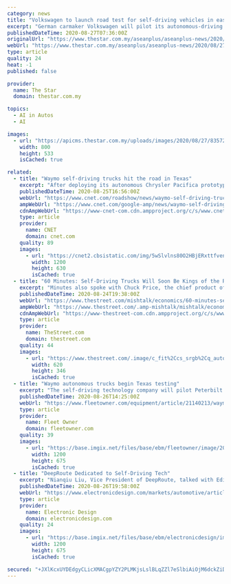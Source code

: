```yaml
---
category: news
title: "Volkswagen to launch road test for self-driving vehicles in east China"
excerpt: "German carmaker Volkswagen will pilot its autonomous-driving travel service in China as the first license plate for road tests was issued to the company on Wednesday (Aug 26)."
publishedDateTime: 2020-08-27T07:36:00Z
originalUrl: "https://www.thestar.com.my/aseanplus/aseanplus-news/2020/08/27/volkswagen-to-launch-road-test-for-self-driving-vehicles-in-east-china"
webUrl: "https://www.thestar.com.my/aseanplus/aseanplus-news/2020/08/27/volkswagen-to-launch-road-test-for-self-driving-vehicles-in-east-china"
type: article
quality: 24
heat: -1
published: false

provider:
  name: The Star
  domain: thestar.com.my

topics:
  - AI in Autos
  - AI

images:
  - url: "https://apicms.thestar.com.my/uploads/images/2020/08/27/835729.jpg"
    width: 800
    height: 533
    isCached: true

related:
  - title: "Waymo self-driving trucks hit the road in Texas"
    excerpt: "After deploying its autonomous Chrysler Pacifica prototypes to map roads, Waymo has sent its trucks to Texas interstates."
    publishedDateTime: 2020-08-25T16:56:00Z
    webUrl: "https://www.cnet.com/roadshow/news/waymo-self-driving-trucks-texas/"
    ampWebUrl: "https://www.cnet.com/google-amp/news/waymo-self-driving-trucks-texas/"
    cdnAmpWebUrl: "https://www-cnet-com.cdn.ampproject.org/c/s/www.cnet.com/google-amp/news/waymo-self-driving-trucks-texas/"
    type: article
    provider:
      name: CNET
      domain: cnet.com
    quality: 89
    images:
      - url: "https://cnet2.cbsistatic.com/img/5wSlvlns80O2HBjERxttfvennYQ=/2020/08/25/eda611e2-7365-4317-b88e-79282708064a/ogi-waymo.jpg"
        width: 1200
        height: 630
        isCached: true
  - title: "60 Minutes: Self-Driving Trucks Will Soon Be Kings of the Road"
    excerpt: "Minutes also spoke with Chuck Price, the chief product officer at TuSimple, a privately held, global autonomous trucking outfit valued at more than a billion dollars with operations in the U.S. and China."
    publishedDateTime: 2020-08-24T19:38:00Z
    webUrl: "https://www.thestreet.com/mishtalk/economics/60-minutes-self-driving-trucks-will-soon-be-kings-of-the-road"
    ampWebUrl: "https://www.thestreet.com/.amp-mishtalk/mishtalk/economics/60-minutes-self-driving-trucks-will-soon-be-kings-of-the-road"
    cdnAmpWebUrl: "https://www-thestreet-com.cdn.ampproject.org/c/s/www.thestreet.com/.amp-mishtalk/mishtalk/economics/60-minutes-self-driving-trucks-will-soon-be-kings-of-the-road"
    type: article
    provider:
      name: TheStreet.com
      domain: thestreet.com
    quality: 44
    images:
      - url: "https://www.thestreet.com/.image/c_fit%2Ccs_srgb%2Cq_auto:good%2Cw_620/MTc0OTE1NDY2NjYwMTYwODYz/kings-of-the-road.png"
        width: 620
        height: 346
        isCached: true
  - title: "Waymo autonomous trucks begin Texas testing"
    excerpt: "The self-driving technology company will pilot Peterbilt 579 trucks on runs from Dallas to El Paso and Houston."
    publishedDateTime: 2020-08-26T14:25:00Z
    webUrl: "https://www.fleetowner.com/equipment/article/21140213/waymo-autonomous-trucks-begin-texas-testing"
    type: article
    provider:
      name: Fleet Owner
      domain: fleetowner.com
    quality: 39
    images:
      - url: "https://base.imgix.net/files/base/ebm/fleetowner/image/2020/08/waymo_truck_brick_building.5f466a38d84e8.png?auto=format&fit=max&w=1200"
        width: 1200
        height: 675
        isCached: true
  - title: "DeepRoute Dedicated to Self-Driving Tech"
    excerpt: "Nianqiu Liu, Vice President of DeepRoute, talked with Editor Bill Wong about the company’s advanced technology and what’s trending in the autonomous-vehicle industry."
    publishedDateTime: 2020-08-26T19:58:00Z
    webUrl: "https://www.electronicdesign.com/markets/automotive/article/21140289/deeproute-dedicated-to-selfdriving-tech"
    type: article
    provider:
      name: Electronic Design
      domain: electronicdesign.com
    quality: 24
    images:
      - url: "https://base.imgix.net/files/base/ebm/electronicdesign/image/2020/08/Self_drivingCar_promo.5f46b8c1254ed.png?auto=format&fit=max&w=1200"
        width: 1200
        height: 675
        isCached: true

secured: "+JXlKcxUYDEdgyCLicXMACgpYZY2PLMKjsLslBLqZZl7eSlbiAiOjM6dckZiDoivZHZMvyDcJBaYLPWqd6Zzi4TzBbRNetRasDoa9IOz4eoT0NXwozi0QXWLSdd+gtNUgcm3CnPCn075w/zGuu9GOIBJbNyCXx88nVlg0SC8txBqOy5wEv9RC/L5Teb3u/j7QLFsVGHVVdjUQ0F2uvRSPhegxw9ex+Zqcw3Ga1bSLtZIRXntI6Y/VjiMBEm1/lmWR1UiDRU+qM8bMtHGspnIkWVnacdYuXKD4SLU3JUNuRG1nWDMIBBkMN5bmQoS2asSINFHMxfTCeh8cvwxQQyyESPwQ7WvNm0bYzOZF/zUCYY=;om7ah2UT0yYpsR11p7tO/g=="
---
```



